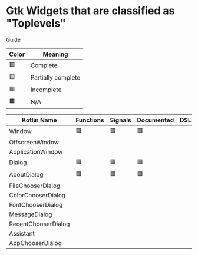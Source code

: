 # Gtk Widgets that are classified as "Toplevels"

Guide

| Color | Meaning             |
| ----- | ------------------- |
| 🟩    | Complete            |
| 🟨    | Partially complete  |
| 🟥    | Incomplete          |
| 🟫    | N/A                 |

| Kotlin Name         | Functions | Signals   | Documented    | DSL |
| ------------------- | --------- | --------- | ------------- | --- |
| Window              | 🟩 | 🟩 | 🟩 |
| OffscreenWindow     |           |           |               |
| ApplicationWindow   |           |           |               |
| Dialog              | 🟩 | 🟩 | 🟩 |
| AboutDialog         | 🟩 | 🟩 | 🟩 |
| FileChooserDialog   |           |           |               |
| ColorChooserDialog  |           |           |               |
| FontChooserDialog   |           |           |               |
| MessageDialog       |           |           |               |
| RecentChooserDialog |           |           |               |
| Assistant           |           |           |               |
| AppChooserDialog    |           |           |               |
